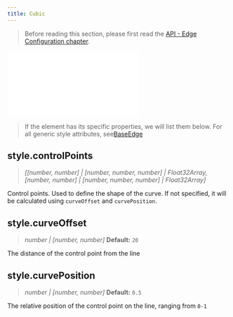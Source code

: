 ```yaml
---
title: Cubic
---
```


> Before reading this section, please first read the [API - Edge Configuration chapter](/api/elements/edges/base-edge).

<embed src="@/common/api/elements/edges/cubic.md"></embed>

> If the element has its specific properties, we will list them below. For all generic style attributes, see[BaseEdge](./BaseEdge.en.md)

## style.controlPoints

> _[_<!-- -->_[number, number] \| [number, number, number] \| Float32Array_<!-- -->_,_ _[number, number] \| [number, number, number] \| Float32Array_<!-- -->_]_

Control points. Used to define the shape of the curve. If not specified, it will be calculated using `curveOffset` and `curvePosition`<!-- -->.

## style.curveOffset

> _number \| [number, number]_ **Default:** `20`

The distance of the control point from the line

## style.curvePosition

> _number \| [number, number]_ **Default:** `0.5`

The relative position of the control point on the line, ranging from `0-1`
